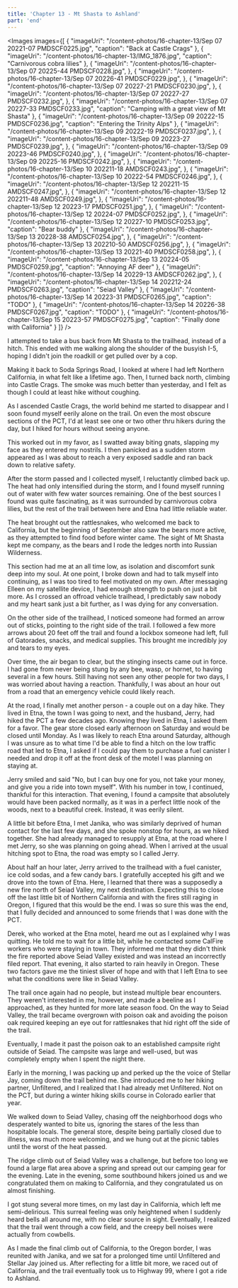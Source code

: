 ```yaml
---
title: 'Chapter 13 - Mt Shasta to Ashland'
part: 'end'
---
```


<script lang="ts">
import Images from '$lib/components/Images.svelte';
</script>

<Images images={[
{
"imageUri": "/content-photos/16-chapter-13/Sep 07 20221-07 PMDSCF0225.jpg",
"caption": "Back at Castle Crags"
},
{
"imageUri": "/content-photos/16-chapter-13/IMG_1876.jpg",
"caption": "Carnivorous cobra lilies"
},
{
"imageUri": "/content-photos/16-chapter-13/Sep 07 20225-44 PMDSCF0228.jpg",
},
{
"imageUri": "/content-photos/16-chapter-13/Sep 07 20226-41 PMDSCF0229.jpg",
},
{
"imageUri": "/content-photos/16-chapter-13/Sep 07 20227-21 PMDSCF0230.jpg",
},
{
"imageUri": "/content-photos/16-chapter-13/Sep 07 20227-27 PMDSCF0232.jpg",
},
{
"imageUri": "/content-photos/16-chapter-13/Sep 07 20227-33 PMDSCF0233.jpg",
"caption": "Camping with a great view of Mt Shasta"
},
{
"imageUri": "/content-photos/16-chapter-13/Sep 09 20222-15 PMDSCF0236.jpg",
"caption": "Entering the Trinity Alps"
},
{
"imageUri": "/content-photos/16-chapter-13/Sep 09 20222-19 PMDSCF0237.jpg",
},
{
"imageUri": "/content-photos/16-chapter-13/Sep 09 20223-27 PMDSCF0239.jpg",
},
{
"imageUri": "/content-photos/16-chapter-13/Sep 09 20223-46 PMDSCF0240.jpg",
},
{
"imageUri": "/content-photos/16-chapter-13/Sep 09 20225-16 PMDSCF0242.jpg",
},
{
"imageUri": "/content-photos/16-chapter-13/Sep 10 202211-18 AMDSCF0243.jpg",
},
{
"imageUri": "/content-photos/16-chapter-13/Sep 10 20222-54 PMDSCF0246.jpg",
},
{
"imageUri": "/content-photos/16-chapter-13/Sep 12 202211-15 AMDSCF0247.jpg",
},
{
"imageUri": "/content-photos/16-chapter-13/Sep 12 202211-48 AMDSCF0249.jpg",
},
{
"imageUri": "/content-photos/16-chapter-13/Sep 12 20223-17 PMDSCF0251.jpg",
},
{
"imageUri": "/content-photos/16-chapter-13/Sep 12 20224-07 PMDSCF0252.jpg",
},
{
"imageUri": "/content-photos/16-chapter-13/Sep 12 20227-10 PMDSCF0253.jpg",
"caption": "Bear buddy"
},
{
"imageUri": "/content-photos/16-chapter-13/Sep 13 20228-38 AMDSCF0254.jpg",
},
{
"imageUri": "/content-photos/16-chapter-13/Sep 13 202210-50 AMDSCF0256.jpg",
},
{
"imageUri": "/content-photos/16-chapter-13/Sep 13 20221-40 PMDSCF0258.jpg",
},
{
"imageUri": "/content-photos/16-chapter-13/Sep 13 20224-05 PMDSCF0259.jpg",
"caption": "Annoying AF deer"
},
{
"imageUri": "/content-photos/16-chapter-13/Sep 14 20229-13 AMDSCF0262.jpg",
},
{
"imageUri": "/content-photos/16-chapter-13/Sep 14 202212-24 PMDSCF0263.jpg",
"caption": "Seiad Valley"
},
{
"imageUri": "/content-photos/16-chapter-13/Sep 14 20223-31 PMDSCF0265.jpg",
"caption": "TODO"
},
{
"imageUri": "/content-photos/16-chapter-13/Sep 14 20226-38 PMDSCF0267.jpg",
"caption": "TODO"
},
{
"imageUri": "/content-photos/16-chapter-13/Sep 15 20223-57 PMDSCF0275.jpg",
"caption": "Finally done with California"
}
]} />

I attempted to take a bus back from Mt Shasta to the trailhead, instead of a hitch. This ended with me walking along the
shoulder of the busyish I-5, hoping I didn't join the roadkill or get pulled over by a cop.

Making it back to Soda Springs Road, I looked at where I had left Northern California, in what felt like a lifetime ago.
Then, I turned back north, climbing into Castle Crags. The smoke was much better than yesterday, and I felt as though I
could at least hike without coughing.

As I ascended Castle Crags, the world behind me started to disappear and I soon found myself eerily alone on the trail.
On even the most obscure sections of the PCT, I'd at least see one or two other thru hikers during the day, but I hiked
for hours without seeing anyone.

This worked out in my favor, as I swatted away biting gnats, slapping my face as they entered my nostrils. I then
panicked as a sudden storm appeared as I was about to reach a very exposed saddle and ran back down to relative safety.

After the storm passed and I collected myself, I reluctantly climbed back up. The heat had only intensified during the
storm, and I found myself running out of water with few water sources remaining. One of the best sources I found was
quite fascinating, as it was surrounded by carnivorous cobra lilies, but the rest of the trail between here and Etna had
little reliable water.

The heat brought out the rattlesnakes, who welcomed me back to California, but the beginning of September also saw the
bears more active, as they attempted to find food before winter came. The sight of Mt Shasta kept me company, as the
bears and I rode the ledges north into Russian Wilderness.

This section had me at an all time low, as isolation and discomfort sunk deep into my soul. At one point, I broke down
and had to talk myself into continuing, as I was too tired to feel motivated on my own. After messaging Elleen on my
satellite device, I had enough strength to push on just a bit more. As I crossed an offroad vehicle trailhead, I
predictably saw nobody and my heart sank just a bit further, as I was dying for any conversation.

On the other side of the trailhead, I noticed someone had formed an arrow out of sticks, pointing to the right side of
the trail. I followed a few more arrows about 20 feet off the trail and found a lockbox someone had left, full of
Gatorades, snacks, and medical supplies. This brought me incredibly joy and tears to my eyes.

Over time, the air began to clear, but the stinging insects came out in force. I had gone from never being stung by any
bee, wasp, or hornet, to having several in a few hours. Still having not seen any other people for two days, I was
worried about having a reaction. Thankfully, I was about an hour out from a road that an emergency vehicle could likely
reach.

At the road, I finally met another person - a couple out on a day hike. They lived in Etna, the town I was going to
next, and the husband, Jerry, had hiked the PCT a few decades ago. Knowing they lived in Etna, I asked them for a favor.
The gear store closed early afternoon on Saturday and would be closed until Monday. As I was likely to reach Etna around
Saturday, although I was unsure as to what time I'd be able to find a hitch on the low traffic road that led to Etna, I
asked if I could pay them to purchase a fuel canister I needed and drop it off at the front desk of the motel I was
planning on staying at.

Jerry smiled and said "No, but I can buy one for you, not take your money, and give you a ride into town myself". With
his number in tow, I continued, thankful for this interaction. That evening, I found a campsite that absolutely would
have been packed normally, as it was in a perfect little nook of the woods, next to a beautiful creek. Instead, it was
eerily silent.

A little bit before Etna, I met Janika, who was similarly deprived of human contact for the last few days, and she spoke
nonstop for hours, as we hiked together. She had already managed to resupply at Etna, at the road where I met Jerry, so
she was planning on going ahead. When I arrived at the usual hitching spot to Etna, the road was empty so I called
Jerry.

About half an hour later, Jerry arrived to the trailhead with a fuel canister, ice cold sodas, and a few candy bars. I
gratefully accepted his gift and we drove into the town of Etna. Here, I learned that there was a supposedly a new fire
north of Seiad Valley, my next destination. Expecting this to close off the last little bit of Northern California and
with the fires still raging in Oregon, I figured that this would be the end. I was so sure this was the end, that I
fully decided and announced to some friends that I was done with the PCT.

Derek, who worked at the Etna motel, heard me out as I explained why I was quitting. He told me to wait for a little
bit, while he contacted some CalFire workers who were staying in town. They informed me that they didn't think the fire
reported above Seiad Valley existed and was instead an incorrectly filed report. That evening, it also started to rain
heavily in Oregon. These two factors gave me the tiniest sliver of hope and with that I left Etna to see what the
conditions were like in Seiad Valley.

The trail once again had no people, but instead multiple bear encounters. They weren't interested in me, however, and
made a beeline as I approached, as they hunted for more late season food. On the way to Seiad Valley, the trail became
overgrown with poison oak and avoiding the poison oak required keeping an eye out for rattlesnakes that hid right off
the side of the trail.

Eventually, I made it past the poison oak to an established campsite right outside of Seiad. The campsite was large and
well-used, but was completely empty when I spent the night there.

Early in the morning, I was packing up and perked up the the voice of Stellar Jay, coming down the trail behind me. She
introduced me to her hiking partner, Unfiltered, and I realized that I had already met Unfiltered. Not on the PCT, but
during a winter hiking skills course in Colorado earlier that year.

We walked down to Seiad Valley, chasing off the neighborhood dogs who desperately wanted to bite us, ignoring the stares
of the less than hospitable locals. The general store, despite being partially closed due to illness, was much more
welcoming, and we hung out at the picnic tables until the worst of the heat passed.

The ridge climb out of Seiad Valley was a challenge, but before too long we found a large flat area above a spring and
spread out our camping gear for the evening. Late in the evening, some southbound hikers joined us and we congratulated
them on making to California, and they congratulated us on almost finishing.

I got stung several more times, on my last day in California, which left me semi-delirious. This surreal feeling was
only heightened when I suddenly heard bells all around me, with no clear source in sight. Eventually, I realized that
the trail went through a cow field, and the creepy bell noises were actually from cowbells.

As I made the final climb out of California, to the Oregon border, I was reunited with Janika, and we sat for a
prolonged time until Unfiltered and Stellar Jay joined us. After reflecting for a little bit more, we raced out of
California, and the trail eventually took us to Highway 99, where I got a ride to Ashland.
